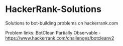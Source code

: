 # HackerRank-Solutions
Solutions to bot-building problems on hackerrank.com


Problem links:
BotClean Partially Observable - https://www.hackerrank.com/challenges/botcleanv2
